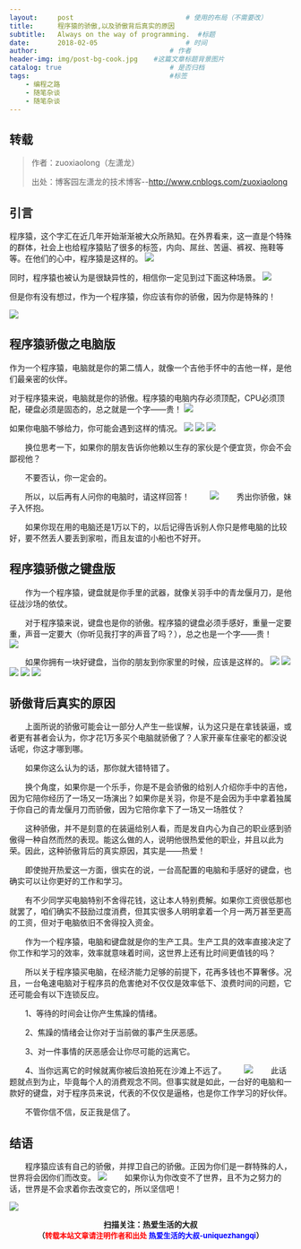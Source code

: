 ```yaml
---
layout:     post             				# 使用的布局（不需要改）
title:      程序猿的骄傲,以及骄傲背后真实的原因          
subtitle:   Always on the way of programming.  #标题
date:       2018-02-05  					# 时间
author:                        			# 作者
header-img: img/post-bg-cook.jpg	#这篇文章标题背景图片
catalog: true                        	# 是否归档
tags:                              		#标签
    - 编程之路
    - 随笔杂谈
    - 随笔杂谈
---
```


## 转载
> 作者：zuoxiaolong（左潇龙）
> 
> 出处：博客园左潇龙的技术博客--http://www.cnblogs.com/zuoxiaolong

## 引言

程序猿，这个字汇在近几年开始渐渐被大众所熟知。在外界看来，这一直是个特殊的群体，社会上也给程序猿贴了很多的标签，内向、屌丝、苦逼、裤衩、拖鞋等等。在他们的心中，程序猿是这样的。
![](https://ws1.sinaimg.cn/large/006tNc79gy1fo5p5ss8jyj30b408lwej.jpg)


同时，程序猿也被认为是很缺异性的，相信你一定见到过下面这种场景。
![](https://ws1.sinaimg.cn/large/006tNc79gy1fo5p70y07gj30cn07et94.jpg)

但是你有没有想过，作为一个程序猿，你应该有你的骄傲，因为你是特殊的！

![](https://ws2.sinaimg.cn/large/006tNc79gy1fo5p8l0nmij309q0aaq38.jpg)

## 程序猿骄傲之电脑版

作为一个程序猿，电脑就是你的第二情人，就像一个吉他手怀中的吉他一样，是他们最亲密的伙伴。

对于程序猿来说，电脑就是你的骄傲。程序猿的电脑内存必须顶配，CPU必须顶配，硬盘必须是固态的，总之就是一个字——贵！
![](https://ws3.sinaimg.cn/large/006tNc79gy1fo5p9q3mjaj31kw0qe79k.jpg)

如果你电脑不够给力，你可能会遇到这样的情况。
![](https://ws1.sinaimg.cn/large/006tNc79gy1fo5pa6qbt6j30ho0l4gm4.jpg)
![](https://ws2.sinaimg.cn/large/006tNc79gy1fo5pabyky7j30hl0ltmxt.jpg)
![](https://ws1.sinaimg.cn/large/006tNc79gy1fo5pcipy7nj30hq0ug753.jpg)

　　换位思考一下，如果你的朋友告诉你他赖以生存的家伙是个便宜货，你会不会鄙视他？

　　不要否认，你一定会的。

　　所以，以后再有人问你的电脑时，请这样回答！
　　
![](https://ws1.sinaimg.cn/large/006tNc79gy1fo5pdmkvgdj30j00qywfs.jpg)
　　秀出你骄傲，妹子入怀抱。

　　如果你现在用的电脑还是1万以下的，以后记得告诉别人你只是修电脑的比较好，要不然丢人要丢到家啦，而且友谊的小船也不好开。

## 程序猿骄傲之键盘版

　　作为一个程序猿，键盘就是你手里的武器，就像关羽手中的青龙偃月刀，是他征战沙场的依仗。

　　对于程序猿来说，键盘也是你的骄傲。程序猿的键盘必须手感好，重量一定要重，声音一定要大（你听见我打字的声音了吗？），总之也是一个字——贵！　
　![](https://ws4.sinaimg.cn/large/006tNc79gy1fo5pemda1vj30zk0qoq4y.jpg)

　　如果你拥有一块好键盘，当你的朋友到你家里的时候，应该是这样的。
![](https://ws3.sinaimg.cn/large/006tNc79gy1fo5pf3blm5j30hi0lugm7.jpg)
![](https://ws3.sinaimg.cn/large/006tNc79gy1fo5pfdjs51j30hj0l4mxr.jpg)
![](https://ws2.sinaimg.cn/large/006tNc79gy1fo5pfkf09ij30hj0l4dgf.jpg)
![](https://ws2.sinaimg.cn/large/006tNc79gy1fo5pfsxes4j30ho0llaan.jpg)
![](https://ws2.sinaimg.cn/large/006tNc79gy1fo5pg5aiarj30j00baq39.jpg)

## 骄傲背后真实的原因

　　上面所说的骄傲可能会让一部分人产生一些误解，认为这只是在拿钱装逼，或者更有甚者会认为，你才花1万多买个电脑就骄傲了？人家开豪车住豪宅的都没说话呢，你这才哪到哪。

　　如果你这么认为的话，那你就大错特错了。

　　换个角度，如果你是一个乐手，你是不是会骄傲的给别人介绍你手中的吉他，因为它陪你经历了一场又一场演出？如果你是关羽，你是不是会因为手中拿着独属于你自己的青龙偃月刀而骄傲，因为它陪你拿下了一场又一场胜仗？

　　这种骄傲，并不是刻意的在装逼给别人看，而是发自内心为自己的职业感到骄傲得一种自然而然的表现。能这么做的人，说明他很热爱他的职业，并且以此为荣。因此，这种骄傲背后的真实原因，其实是——热爱！

　　即使抛开热爱这一方面，很实在的说，一台高配置的电脑和手感好的键盘，也确实可以让你更好的工作和学习。

　　有不少同学买电脑特别不舍得花钱，这让本人特别费解。如果你工资很低那也就罢了，咱们确实不鼓励过度消费，但其实很多人明明拿着一个月一两万甚至更高的工资，但对于电脑依旧不舍得投入资金。

　　作为一个程序猿，电脑和键盘就是你的生产工具。生产工具的效率直接决定了你工作和学习的效率，效率就意味着时间，这世界上还有比时间更值钱的吗？

　　所以关于程序猿买电脑，在经济能力足够的前提下，花再多钱也不算奢侈。况且，一台龟速电脑对于程序员的危害绝对不仅仅是效率低下、浪费时间的问题，它还可能会有以下连锁反应。

　　1、等待的时间会让你产生焦躁的情绪。

　　2、焦躁的情绪会让你对于当前做的事产生厌恶感。

　　3、对一件事情的厌恶感会让你尽可能的远离它。

　　4、当你远离它的时候就离你被后浪拍死在沙滩上不远了。
　　![](https://ws1.sinaimg.cn/large/006tNc79gy1fo5pggfpicj30dw099aa7.jpg)
　　此话题就点到为止，毕竟每个人的消费观念不同。但事实就是如此，一台好的电脑和一款好的键盘，对于程序员来说，代表的不仅仅是逼格，也是你工作学习的好伙伴。

　　不管你信不信，反正我是信了。
　　
## 结语

　　程序猿应该有自己的骄傲，并捍卫自己的骄傲。正因为你们是一群特殊的人，世界将会因你们而改变。
![](https://ws1.sinaimg.cn/large/006tNc79gy1fo5pgwr3kmj30e8090gm1.jpg)
　　如果你认为你改变不了世界，且不为之努力的话，世界是不会求着你去改变它的，所以坚信吧！


![](https://ws3.sinaimg.cn/large/006tKfTcgy1fqj5aochgoj309k09kmwz.jpg)
<b><center>扫描关注：热爱生活的大叔</center>
<b><center><font size="2">（<font size="2" color="#FF0000">转载本站文章请注明作者和出处</font> <font size="2" color="#0000FF">热爱生活的大叔-uniquezhangqi</font><font size="2">）</font>
